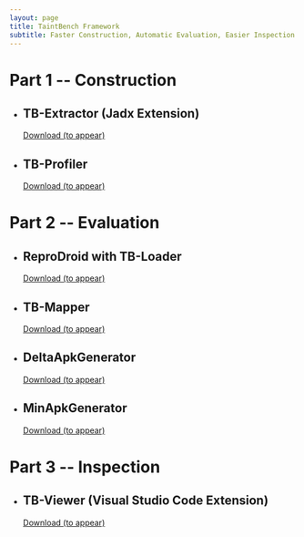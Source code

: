 ```yaml
---
layout: page
title: TaintBench Framework
subtitle: Faster Construction, Automatic Evaluation, Easier Inspection
---
```


# Part 1 -- Construction
- ## TB-Extractor (Jadx Extension)
  [Download (to appear)]()

- ## TB-Profiler 
  [Download (to appear)]()
 

# Part 2 -- Evaluation
- ## ReproDroid with TB-Loader
  [Download (to appear)]()
  
- ## TB-Mapper
  [Download (to appear)]()
  
- ## DeltaApkGenerator
  [Download (to appear)]()
  
- ## MinApkGenerator
  [Download (to appear)]()

# Part 3 -- Inspection
- ## TB-Viewer (Visual Studio Code Extension)
  [Download (to appear)]()
